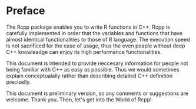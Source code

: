 # Preface

The Rcpp package enables you to write R functions in C++. Rcpp is carefully implemented in order that the variables and functions that have almost identical functionalities to those of R language. The execution speed is not sacrificed for the ease of usage, thus the even peaple without deep C++ knowleadge can enjoy its high performance functionalities.

This document is intended to provide neccesary information for people not being familiar with C++ as easy as possible. Thus we would sometimes explain conceptualally rather than describing detailed C++ definition preciselly.

This document is preliminary version, so any comments or suggestions are welcome. Thank you. Then, let's get into the World of Rcpp!



